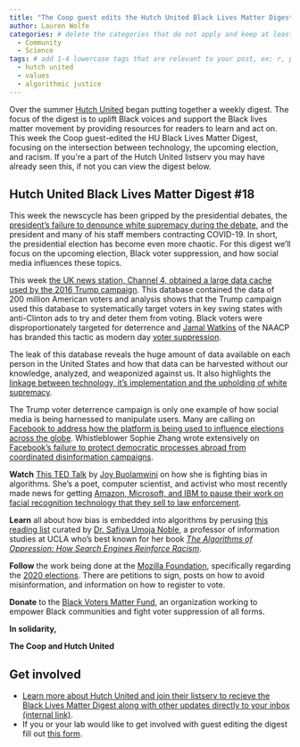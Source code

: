 ```yaml
---
title: "The Coop guest edits the Hutch United Black Lives Matter Digest" # replace with the title of your post, a short catchy description to entice readers
author: Lauren Wolfe 
categories: # delete the categories that do not apply and keep at least one
  - Community
  - Science
tags: # add 1-4 lowercase tags that are relevant to your post, ex: r, python, genomics, workflows
  - hutch united
  - values
  - algorithmic justice
---
```


Over the summer [Hutch United](https://www.fredhutch.org/en/research/education-training/hutch-united.html) began putting together a weekly digest. The focus of the digest is to uplift Black voices and support the Black lives matter movement by providing resources for readers to learn and act on. This week the Coop guest-edited the HU Black Lives Matter Digest, focusing on the intersection between technology, the upcoming election, and racism. If you're a part of the Hutch United listserv you may have already seen this, if not you can view the digest below.

## Hutch United Black Lives Matter Digest #18

This week the newscycle has been gripped by the presidential debates, the [president’s failure to denounce white supremacy during the debate](https://youtu.be/ugKBWaXfNZQ), and the president and many of his staff members contracting COVID-19. In short, the presidential election has become even more chaotic. For this digest we’ll focus on the upcoming election, Black voter suppression, and how social media influences these topics.

This week [the UK news station, Channel 4, obtained a large data cache used by the 2016 Trump campaign](https://www.channel4.com/news/revealed-trump-campaign-strategy-to-deter-millions-of-black-americans-from-voting-in-2016). This database contained the data of 200 million American voters and analysis shows that the Trump campaign used this database to systematically target voters in key swing states with anti-Clinton ads to try and deter them from voting. Black voters were disproportionately targeted for deterrence and [Jamal Watkins](https://naacp.org/jamal-watkins/) of the NAACP has branded this tactic as modern day [voter suppression](https://www.aclu.org/news/civil-liberties/block-the-vote-voter-suppression-in-2020/). 

The leak of this database reveals the huge amount of data available on each person in the United States and how that data can be harvested without our knowledge, analyzed, and weaponized against us. It also highlights the [linkage between technology, it’s implementation and the upholding of white supremacy](https://medium.com/s/story/data-violence-and-how-bad-engineering-choices-can-damage-society-39e44150e1d4). 

The Trump voter deterrence campaign is only one example of how social media is being harnessed to manipulate users. Many are calling on [Facebook to address how the platform is being used to influence elections across the globe](https://www.npr.org/2020/09/25/916782712/civil-rights-groups-say-if-facebook-wont-act-on-election-misinformation-they-wil). Whistleblower Sophie Zhang wrote extensively on [Facebook’s failure to protect democratic processes abroad from coordinated disinformation campaigns](https://www.buzzfeednews.com/article/craigsilverman/facebook-ignore-political-manipulation-whistleblower-memo). 

**Watch** [This TED Talk](https://www.ted.com/talks/joy_buolamwini_how_i_m_fighting_bias_in_algorithms) by [Joy Buolamwini](https://www.poetofcode.com/) on how she is fighting bias in algorithms. She’s a poet, computer scientist, and activist who most recently made news for getting [Amazon, Microsoft, and IBM to pause their work on facial recognition technology that they sell to law enforcement](https://www.fastcompany.com/90525023/most-creative-people-2020-joy-buolamwini).

**Learn** all about how bias is embedded into algorithms by perusing [this reading list](https://blog.getpocket.com/2020/06/the-bias-embedded-in-algorithms/) curated by [Dr. Safiya Umoja Noble](https://safiyaunoble.com/), a professor of information studies at UCLA who’s best known for her book [_The Algorithms of Oppression: How Search Engines Reinforce Racism_](https://nyupress.org/9781479837243/algorithms-of-oppression/).

**Follow** the work being done at the [Mozilla Foundation](https://foundation.mozilla.org/en/), specifically regarding the [2020 elections](https://foundation.mozilla.org/en/campaigns/elections/). There are petitions to sign, posts on how to avoid misinformation, and information on how to register to vote.

**Donate** to the [Black Voters Matter Fund](https://blackvotersmatterfund.org/), an organization working to empower Black communities and fight voter suppression of all forms.

**In solidarity,**
 
**The Coop and Hutch United**

## Get involved

- [Learn more about Hutch United and join their listserv to recieve the Black Lives Matter Digest along with other updates directly to your inbox (internal link)](https://centernet.fredhutch.org/cn/u/di/erg/hutch-united.html).
- If you or your lab would like to get involved with guest editing the digest fill out [this form](https://docs.google.com/forms/d/e/1FAIpQLSeYQfIynmRS8s5H182nSfltQAZKhs1EFPCniv2KtlFtA6h4fg/viewform).
